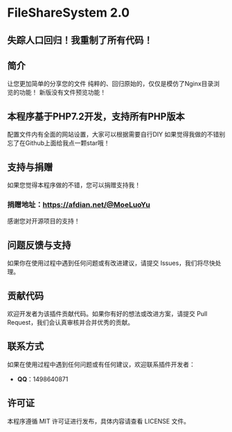 # FileShareSystem 2.0

## 失踪人口回归！我重制了所有代码！
## 简介
让您更加简单的分享您的文件
纯粹的、回归原始的，仅仅是模仿了Nginx目录浏览的功能！
新版没有文件预览功能！


## 本程序基于PHP7.2开发，支持所有PHP版本

配置文件内有全面的网站设置，大家可以根据需要自行DIY
如果觉得我做的不错别忘了在Github上面给我点一颗star哦！

## 支持与捐赠
如果您觉得本程序做的不错，您可以捐赠支持我！

### 捐赠地址：https://afdian.net/@MoeLuoYu

感谢您对开源项目的支持！

## 问题反馈与支持
如果你在使用过程中遇到任何问题或有改进建议，请提交 Issues，我们将尽快处理。

## 贡献代码
欢迎开发者为该插件贡献代码。如果你有好的想法或改进方案，请提交 Pull Request，我们会认真审核并合并优秀的贡献。

## 联系方式
如果在使用过程中遇到任何问题或有任何建议，欢迎联系插件开发者：
- **QQ**：1498640871

## 许可证
本程序遵循 MIT 许可证进行发布，具体内容请查看 LICENSE 文件。

